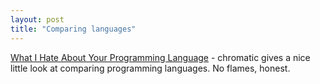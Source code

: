 ```yaml
---
layout: post
title: "Comparing languages"
---
```




<a href="http://www.onlamp.com/pub/a/onlamp/2003/05/12/languagephilosophy.html">What I Hate About Your Programming Language</a> - chromatic gives a nice little look at comparing programming languages. No flames, honest.


